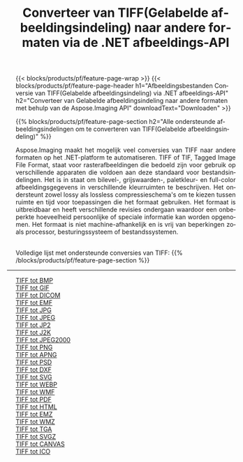 ﻿---
title: Converteer van TIFF(Gelabelde afbeeldingsindeling) naar andere formaten via de .NET afbeeldings-API 
weight: 3920
url: /nl/net/conversion/from/tiff 
lang: nl
langdirlevel: 2
locales: zh-hans,ja,it,ru,de,es,fr,nl,id,lt,pl,pt,vi,tr,ko,zh-hant,ar,hi,th,sv,cs,uk,he
description: Met behulp van Aspose.Imaging kunt u eenvoudig converteren van TIFF(Gelabelde afbeeldingsindeling) naar een ander formaat
---

{{< blocks/products/pf/feature-page-wrap >}}
{{< blocks/products/pf/feature-page-header h1="Afbeeldingsbestanden Conversie van TIFF(Gelabelde afbeeldingsindeling) via .NET afbeeldings-API" h2="Converteer van Gelabelde afbeeldingsindeling naar andere formaten met behulp van de Aspose.Imaging API" downloadText="Downloaden" >}}


{{% blocks/products/pf/feature-page-section  h2="Alle ondersteunde afbeeldingsindelingen om te converteren van TIFF(Gelabelde afbeeldingsindeling)" %}}
<p align=justify>Aspose.Imaging maakt het mogelijk veel conversies van TIFF naar andere formaten op het .NET-platform te automatiseren. TIFF of TIF, Tagged Image File Format, staat voor rasterafbeeldingen die bedoeld zijn voor gebruik op verschillende apparaten die voldoen aan deze standaard voor bestandsindelingen. Het is in staat om bilevel-, grijswaarden-, paletkleur- en full-color afbeeldingsgegevens in verschillende kleurruimten te beschrijven. Het ondersteunt zowel lossy als lossless compressieschema's om te kiezen tussen ruimte en tijd voor toepassingen die het formaat gebruiken. Het formaat is uitbreidbaar en heeft verschillende revisies ondergaan waardoor een onbeperkte hoeveelheid persoonlijke of speciale informatie kan worden opgenomen. Het formaat is niet machine-afhankelijk en is vrij van beperkingen zoals processor, besturingssysteem of bestandssystemen.</p>
<br/>
Volledige lijst met ondersteunde conversies van TIFF:
{{% /blocks/products/pf/feature-page-section %}}
<div class="container-fluid productfamilypage bg-gray">
    <div class="convertypes bg-gray agp-content section">
        <div class="container">
		<hr style="margin-left:-20px;"/>
		<div class="row other-converters">
		    <div class='col-md-2 other-converter remove-lp remove-rp'><a href="/imaging/nl/net/conversion/tiff-to-bmp" >TIFF tot BMP</a></div><div class='col-md-2 other-converter remove-lp remove-rp'><a href="/imaging/nl/net/conversion/tiff-to-gif" >TIFF tot GIF</a></div><div class='col-md-2 other-converter remove-lp remove-rp'><a href="/imaging/nl/net/conversion/tiff-to-dicom" >TIFF tot DICOM</a></div><div class='col-md-2 other-converter remove-lp remove-rp'><a href="/imaging/nl/net/conversion/tiff-to-emf" >TIFF tot EMF</a></div><div class='col-md-2 other-converter remove-lp remove-rp'><a href="/imaging/nl/net/conversion/tiff-to-jpg" >TIFF tot JPG</a></div><div class='col-md-2 other-converter remove-lp remove-rp'><a href="/imaging/nl/net/conversion/tiff-to-jpeg" >TIFF tot JPEG</a></div><div class='col-md-2 other-converter remove-lp remove-rp'><a href="/imaging/nl/net/conversion/tiff-to-jp2" >TIFF tot JP2</a></div><div class='col-md-2 other-converter remove-lp remove-rp'><a href="/imaging/nl/net/conversion/tiff-to-j2k" >TIFF tot J2K</a></div><div class='col-md-2 other-converter remove-lp remove-rp'><a href="/imaging/nl/net/conversion/tiff-to-jpeg2000" >TIFF tot JPEG2000</a></div><div class='col-md-2 other-converter remove-lp remove-rp'><a href="/imaging/nl/net/conversion/tiff-to-png" >TIFF tot PNG</a></div><div class='col-md-2 other-converter remove-lp remove-rp'><a href="/imaging/nl/net/conversion/tiff-to-apng" >TIFF tot APNG</a></div><div class='col-md-2 other-converter remove-lp remove-rp'><a href="/imaging/nl/net/conversion/tiff-to-psd" >TIFF tot PSD</a></div><div class='col-md-2 other-converter remove-lp remove-rp'><a href="/imaging/nl/net/conversion/tiff-to-dxf" >TIFF tot DXF</a></div><div class='col-md-2 other-converter remove-lp remove-rp'><a href="/imaging/nl/net/conversion/tiff-to-svg" >TIFF tot SVG</a></div><div class='col-md-2 other-converter remove-lp remove-rp'><a href="/imaging/nl/net/conversion/tiff-to-webp" >TIFF tot WEBP</a></div><div class='col-md-2 other-converter remove-lp remove-rp'><a href="/imaging/nl/net/conversion/tiff-to-wmf" >TIFF tot WMF</a></div><div class='col-md-2 other-converter remove-lp remove-rp'><a href="/imaging/nl/net/conversion/tiff-to-pdf" >TIFF tot PDF</a></div><div class='col-md-2 other-converter remove-lp remove-rp'><a href="/imaging/nl/net/conversion/tiff-to-html" >TIFF tot HTML</a></div><div class='col-md-2 other-converter remove-lp remove-rp'><a href="/imaging/nl/net/conversion/tiff-to-emz" >TIFF tot EMZ</a></div><div class='col-md-2 other-converter remove-lp remove-rp'><a href="/imaging/nl/net/conversion/tiff-to-wmz" >TIFF tot WMZ</a></div><div class='col-md-2 other-converter remove-lp remove-rp'><a href="/imaging/nl/net/conversion/tiff-to-tga" >TIFF tot TGA</a></div><div class='col-md-2 other-converter remove-lp remove-rp'><a href="/imaging/nl/net/conversion/tiff-to-svgz" >TIFF tot SVGZ</a></div><div class='col-md-2 other-converter remove-lp remove-rp'><a href="/imaging/nl/net/conversion/tiff-to-canvas" >TIFF tot CANVAS</a></div><div class='col-md-2 other-converter remove-lp remove-rp'><a href="/imaging/nl/net/conversion/tiff-to-ico" >TIFF tot ICO</a></div>
                </div>
        </div>
    </div>
</div>
<br/>

